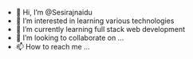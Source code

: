 - 👋 Hi, I’m @Sesirajnaidu
- 👀 I’m interested in learning various technologies
- 🌱 I’m currently learning full stack web development
- 💞️ I’m looking to collaborate on ...
- 📫 How to reach me ...

<!---
Sesirajnaidu/Sesirajnaidu is a ✨ special ✨ repository because its `README.md` (this file) appears on your GitHub profile.
You can click the Preview link to take a look at your changes.
--->

